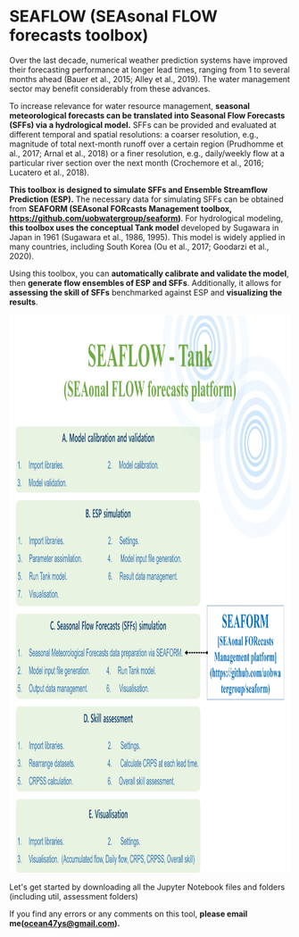 # SEAFLOW (SEAsonal FLOW forecasts toolbox)

Over the last decade, numerical weather prediction systems have improved their forecasting performance at longer lead times, ranging from 1 to several months ahead (Bauer et al., 2015; Alley et al., 2019). The water management sector may benefit considerably from these advances. 

To increase relevance for water resource management, <b>seasonal meteorological forecasts can be translated into Seasonal Flow Forecasts (SFFs) via a hydrological model.</b> SFFs can be provided and evaluated at different temporal and spatial resolutions: a coarser resolution, e.g., magnitude of total next-month runoff over a certain region (Prudhomme et al., 2017; Arnal et al., 2018) or a finer resolution, e.g., daily/weekly flow at a particular river section over the next month (Crochemore et al., 2016; Lucatero et al., 2018). 

<b>This toolbox is designed to simulate SFFs and Ensemble Streamflow Prediction (ESP).</b> The necessary data for simulating SFFs can be obtained from <b>SEAFORM (SEAsonal FORcasts Management toolbox, https://github.com/uobwatergroup/seaform)</b>. For hydrological modeling, <b>this toolbox uses the conceptual Tank model</b> developed by Sugawara in Japan in 1961 (Sugawara et al., 1986, 1995). This model is widely applied in many countries, including South Korea (Ou et al., 2017; Goodarzi et al., 2020).

Using this toolbox, you can <b>automatically calibrate and validate the model</b>, then <b>generate flow ensembles of ESP and SFFs</b>. Additionally, it allows for <b>assessing the skill of SFFs</b> benchmarked against ESP and <b>visualizing the results</b>.

<img src="util/images/SEAFLOW_module.jpg" width="1050" height="1000">


Let's get started by downloading all the Jupyter Notebook files and folders (including util, assessment folders)

If you find any errors or any comments on this tool, <b>please email me(ocean47ys@gmail.com).</b>
